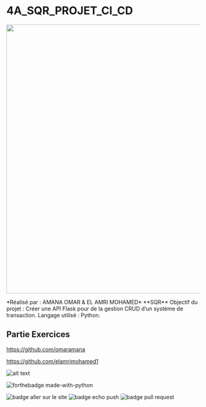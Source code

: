 # 4A_SQR_PROJET_CI_CD
<p align="center">
  <img src="https://user-images.githubusercontent.com/93181410/166483696-8a4daae2-d6e3-4a61-b425-f5118cc6e085.png" width="700"/>
</p>
*Réalisé par : AMANA OMAR & EL AMRI MOHAMED*
**SQR**
Objectif du projet  : Créer une API Flask pour de la gestion CRUD d’un système de transaction.
Langage utilisé : Python.

## Partie Exercices 
https://github.com/omaramana

https://github.com/elamrimohamed1

![alt text](https://miro.medium.com/max/720/1*94uo6-HGPepRG9I0L_Bh7w.webp)

![forthebadge made-with-python](http://ForTheBadge.com/images/badges/made-with-python.svg)

![badge aller sur le site](https://github.com/omaramana/4A_SQR_PROJET_CI_CD/actions/workflows/allerSurLeSite.yml/badge.svg)
![badge echo push](https://github.com/omaramana/4A_SQR_PROJET_CI_CD/actions/workflows/echoNewPush.yml/badge.svg)
![badge pull request](https://github.com/omaramana/4A_SQR_PROJET_CI_CD/actions/workflows/question3.yml/badge.svg)
